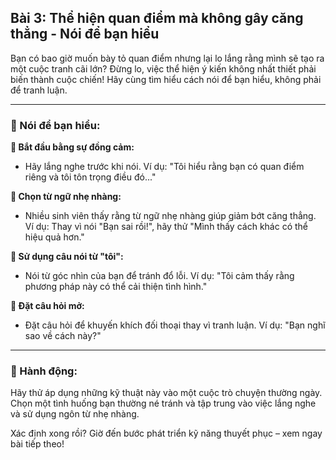 ## Bài 3: Thể hiện quan điểm mà không gây căng thẳng - Nói để bạn hiểu

Bạn có bao giờ muốn bày tỏ quan điểm nhưng lại lo lắng rằng mình sẽ tạo ra một cuộc tranh cãi lớn? Đừng lo, việc thể hiện ý kiến không nhất thiết phải biến thành cuộc chiến! Hãy cùng tìm hiểu cách nói để bạn hiểu, không phải để tranh luận.

---

### 📌 Nói để bạn hiểu:

**🔹 Bắt đầu bằng sự đồng cảm:**
- Hãy lắng nghe trước khi nói. Ví dụ: "Tôi hiểu rằng bạn có quan điểm riêng và tôi tôn trọng điều đó..."

**🔹 Chọn từ ngữ nhẹ nhàng:**
- Nhiều sinh viên thấy rằng từ ngữ nhẹ nhàng giúp giảm bớt căng thẳng. Ví dụ: Thay vì nói "Bạn sai rồi!", hãy thử "Mình thấy cách khác có thể hiệu quả hơn."

**🔹 Sử dụng câu nói từ "tôi":**
- Nói từ góc nhìn của bạn để tránh đổ lỗi. Ví dụ: "Tôi cảm thấy rằng phương pháp này có thể cải thiện tình hình."

**🔹 Đặt câu hỏi mở:**
- Đặt câu hỏi để khuyến khích đối thoại thay vì tranh luận. Ví dụ: "Bạn nghĩ sao về cách này?"

---

### 🚀 Hành động:

Hãy thử áp dụng những kỹ thuật này vào một cuộc trò chuyện thường ngày. Chọn một tình huống bạn thường né tránh và tập trung vào việc lắng nghe và sử dụng ngôn từ nhẹ nhàng.

Xác định xong rồi? Giờ đến bước phát triển kỹ năng thuyết phục – xem ngay bài tiếp theo!